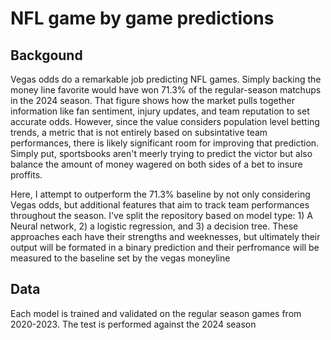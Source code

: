 # NFL game by game predictions

## Backgound
Vegas odds do a remarkable job predicting NFL games. Simply backing the money line favorite would have won 71.3% of the regular-season matchups in the 2024 season. That figure shows how the market pulls together information like fan sentiment, injury updates, and team reputation to set accurate odds. However, since the value considers population level betting trends, a metric that is not entirely based on subsintative team performances, there is likely significant room for improving that prediction. Simply put, sportsbooks aren't meerly trying to predict the victor but also balance the amount of money wagered on both  sides of a bet to insure proffits.

Here, I attempt to outperform the 71.3% baseline by not only considering Vegas odds, but additional features that aim to track team performances throughout the season. I've split the repository based on model type: 1) A Neural network, 2) a logistic regression, and 3) a decision tree. These approaches each have their strengths and weeknesses, but ultimately their output will be formated in a binary prediction and their perfromance will be measured to the baseline set by the vegas moneyline

## Data
Each model is trained and validated on the regular season games from 2020-2023. The test is performed against the 2024 season
